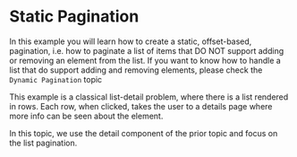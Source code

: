 
  # Static Pagination

  In this example you will learn how to create a static, offset-based, pagination, i.e. how to paginate a list of items that DO NOT support adding or removing an element from the list. If you want to know how to handle a list that do support adding and removing elements, please check the `Dynamic Pagination` topic

  This example is a classical list-detail problem, where there is a list rendered in rows. Each row, when clicked, takes the user to a details page where more info can be seen about the element.

  In this topic, we use the detail component of the prior topic and focus on the list pagination.

